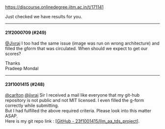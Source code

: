 https://discourse.onlinedegree.iitm.ac.in/t/171141

Just checked we have results for you.</p><hr>

<h4>21f2000709 (#249)</h4>
<p><a class="mention" href="/u/jivraj">@Jivraj</a> I too had the same issue (image was run on wrong architecture) and filled the gform that was circulated. When should we expect to get our scores?</p>
<p>Thanks<br/>
Pradeep Mondal</p><hr>

<h4>23f1001415 (#248)</h4>
<p><a class="mention" href="/u/carlton">@carlton</a> <a class="mention" href="/u/jivraj">@jivraj</a> Sir I received a mail like everyone that my git-hub repository is not public and not MIT licensed. I even filled the g-form correctly while submitting.<br/>
But I had fulfilled the above required criteria. Please look into this matter ASAP.<br/>
Here is my git repo link : [<a class="inline-onebox" href="https://github.com/23f1001415/llm_aa_tds_project" rel="noopener nofollow ugc">GitHub - 23f1001415/llm_aa_tds_project</a>].